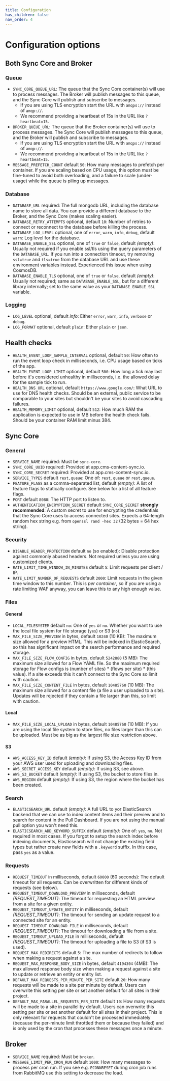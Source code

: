 ```yaml
---
title: Configuration
has_children: false
nav_order: 4
---
```


# Configuration options

## Both Sync Core and Broker

### Queue
- `SYNC_CORE_QUEUE_URL`: The queue that the Sync Core container(s) will use to process messages. The Broker will publish messages to this queue, and the Sync Core will publish and subscribe to messages.
  - If you are using TLS encryption start the URL with `amqps://` instead of `amqp://`.
  - We recommend providing a heartbeat of 15s in the URL like `?heartbeat=15`.
- `BROKER_QUEUE_URL`: The queue that the Broker container(s) will use to process messages. The Sync Core will publish messages to this queue, and the Broker will publish and subscribe to messages.
  - If you are using TLS encryption start the URL with `amqps://` instead of `amqp://`.
  - We recommend providing a heartbeat of 15s in the URL like `?heartbeat=15`.
- `MESSAGE_PREFETCH_COUNT` default `50`: How many messages to prefetch per container. If you are scaling based on CPU usage, this option must be fine-tuned to avoid both overloading, and a failure to scale (under-usage) while the queue is piling up messages. 

### Database
- `DATABASE_URL` required: The full mongodb URL, including the database name to store all data. You can provide a different database to the Broker, and the Sync Core (makes scaling easier).
- `DATABASE_RETRY_ATTEMPTS` optional, default `10`: Number of retries to connect or reconnect to the database before killing the process.
- `DATABASE_LOG_LEVEL` optional, one of `error`, `warn`, `info`, `debug`, default `warn`: Log level for the database.
- `DATABASE_ENABLE_SSL` optional, one of `true` or `false`, default *(empty)*: Usually not required if you enable ssl/tls using the query parameters of the `DATABASE_URL`. If you run into a connection timeout, try removing `ssl=true` and `tls=true` from the database URL and use these environment variables instead. Experienced this issue when using CosmosDB.
- `DATABASE_ENABLE_TLS` optional, one of `true` or `false`, default *(empty)*: Usually not required; same as `DATABASE_ENABLE_SSL`, but for a different library internally; set to the same value as your `DATABASE_ENABLE_SSL` variable.

### Logging
- `LOG_LEVEL` optional, default *info*: Either `error`, `warn`, `info`, `verbose` or `debug`.
- `LOG_FORMAT` optional, default `plain`: Either `plain` or `json`.

## Health checks
- `HEALTH_EVENT_LOOP_SAMPLE_INTERVAL` optional, default `50`: How often to run the event loop check in milliseconds, i.e. CPU usage based on ticks of the app.
- `HEALTH_EVENT_LOOP_LIMIT` optional, default `500`: How long a tick may last before it's considered unhealthy in milliseconds, i.e. the allowed delay for the sample tick to run.
- `HEALTH_DNS_URL` optional, default `https://www.google.com/`: What URL to use for DNS health checks. Should be an external, public service to be comparable to your sites but shouldn't be your sites to avoid cascading failures.
- `HEALTH_MEMORY_LIMIT` optional, default `512`: How much RAM the application is expected to use in MB before the health check fails. Should be your container RAM limit minus 384.

## Sync Core

### General
- `SERVICE_NAME` required: Must be `sync-core`.
- `SYNC_CORE_UUID` required: Provided at app.cms-content-sync.io.
- `SYNC_CORE_SECRET` required: Provided at app.cms-content-sync.io.
- `SERVICE_TYPES` default `rest,queue`: One of: `rest`, `queue` or `rest,queue`.
- `FEATURE_FLAGS` as a comma-separated list, default *(empty)*: A list of feature flags to statically configure. See below for a list of all feature flags.
- `PORT` default `8080`: The HTTP port to listen to.
- `AUTHENTICATION_ENCRYPTION_SECRET` default `SYNC_CORE_SECRET` **strongly recommended**: A custom secret to use for encrypting the credentials that the Sync Core uses to access connected sites. Expects a 64-length random hex string e.g. from `openssl rand -hex 32` (32 bytes = 64 hex string).

### Security
- `DISABLE_HEADER_PROTECTION` default `no` (so enabled): Disable protection against commonly abused headers. Not required unless you are using customized clients.
- `RATE_LIMIT_TIME_WINDOW_IN_MINUTES` default `5`: Limit requests per client / IP.
- `RATE_LIMIT_NUMBER_OF_REQUESTS` default `2000`: Limit requests in the given time window to this number. This is *per container*, so if you are using a rate limiting WAF anyway, you can leave this to any high enough value.

### Files

#### General
- `LOCAL_FILESYSTEM` default `no`: One of `yes` or `no`. Whether you want to use the local file system for file storage (`yes`) or S3 (`no`).
- `MAX_FILE_SIZE_PREVIEW` in bytes, default `10240` (10 KB): The maximum size allowed for a preview HTML. This will be indexed in ElasticSearch, so this has significant impact on the search performance and required storage.
- `MAX_FILE_SIZE_FLOW_CONFIG` in bytes, default `5242880` (5 MB): The maximum size allowed for a Flow YAML file. So the maximum required storage for Flow configs is (number of sites) * (flows per site) * (this value). If a site exceeds this it can't connect to the Sync Core so limit with caution.
- `MAX_FILE_SIZE_CONTENT_FILE` in bytes, default `10485760` (10 MB): The maximum size allowed for a content file (a file a user uploaded to a site). Updates will be rejected if they contain a file larger than this, so limit with caution.

#### Local
- `MAX_FILE_SIZE_LOCAL_UPLOAD` in bytes, default `10485760` (10 MB): If you are using the local file system to store files, no files larger than this can be uploaded. Must be as big as the largest file size restriction above. 

#### S3
- `AWS_ACCESS_KEY_ID` default *(empty)*: If using S3, the Access Key ID from your AWS user used for uploading and downloading files.
- `AWS_SECRET_ACCESS_KEY` default *(empty)*: If using S3, see above.
- `AWS_S3_BUCKET` default *(empty)*: If using S3, the bucket to store files in.
- `AWS_REGION` default *(empty)*: If using S3, the region where the bucket has been created.

### Search
- `ELASTICSEARCH_URL` default *(empty)*: A full URL to yor ElasticSearch backend that we can use to index content items and their preview and to search for content in the Pull Dashboard. If you are not using the manual pull option you won't need this.
- `ELASTICSEARCH_ADD_KEYWORD_SUFFIX` default *(empty)*: One of: `yes`, `no`. Not required in most cases. If you forgot to setup the search index before indexing documents, Elasticsearch will not change the existing field types but rather create new fields with a `.keyword` suffix. In this case, pass `yes` as a value.

### Requests
- `REQUEST_TIMEOUT` in milliseconds, default `60000` (60 seconds): The default timeout for all requests. Can be overwritten for different kinds of requests (see below).
- `REQUEST_TIMEOUT_DOWNLOAD_PREVIEW` in milliseconds, default *(REQUEST_TIMEOUT)*: The timeout for requesting an HTML preview from a site for a given entity.
- `REQUEST_TIMEOUT_UPDATE_ENTITY` in milliseconds, default *(REQUEST_TIMEOUT)*: The timeout for sending an update request to a connected site for an entity.
- `REQUEST_TIMEOUT_DOWNLOAD_FILE` in milliseconds, default *(REQUEST_TIMEOUT)*: The timeout for downloading a file from a site.
- `REQUEST_TIMEOUT_UPLOAD_FILE` in milliseconds, default *(REQUEST_TIMEOUT)*: The timeout for uploading a file to S3 (if S3 is used).
- `REQUEST_MAX_REDIRECTS` default `5`: The max number of redirects to follow when making a request against a site.
- `REQUEST_MAX_RESPONSE_BODY_SIZE` in bytes, default `4194304` (4MB): The max allowed response body size when making a request against a site to update or retrieve an entity or entity list.
- `DEFAULT_MAX_REQUESTS_PER_MINUTE_PER_SITE` default `20`: How many requests will be made to a site per minute by default. Users can overwrite this setting per site or set another default for all sites in their project.
- `DEFAULT_MAX_PARALLEL_REQUESTS_PER_SITE` default `10`: How many requests will be made to a site in parallel by default. Users can overwrite this setting per site or set another default for all sites in their project. This is only relevant for requests that couldn't be processed immediately (because the per-minute limit throttled them or because they failed) and is only used by the cron that processes these messages once a minute.

## Broker
- `SERVICE_NAME` required: Must be `broker`.
- `MESSAGE_LIMIT_PER_CRON_RUN` default `1000`: How many messages to process per cron run. If you see e.g. `ECONNRESET` during cron job runs from RabbitMQ use this setting to decrease the load.
